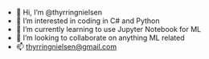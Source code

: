 - 👋 Hi, I’m @thyrringnielsen
- 👀 I’m interested in coding in C# and Python
- 🌱 I’m currently learning to use Jupyter Notebook for ML
- 💞️ I’m looking to collaborate on anything ML related
- 📫 thyrringnielsen@gmail.com

<!---
thyrringnielsen/thyrringnielsen is a ✨ special ✨ repository because its `README.md` (this file) appears on your GitHub profile.
You can click the Preview link to take a look at your changes.
--->
